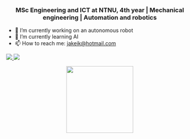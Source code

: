 ### <p align="center">MSc Engineering and ICT at NTNU, 4th year | Mechanical engineering | Automation and robotics</p>

<p text-align="center">

- 🔭 I’m currently working on an autonomous robot
- 🌱 I’m currently learning AI
- 📫 How to reach me: jakeik@hotmail.com
</p>
  
<a href="https://github.com/JakobEik/github-stats">

![](https://github.com/JakobEik/github-stats/blob/master/generated/overview.svg)
![](https://github.com/JakobEik/github-stats/blob/master/generated/languages.svg)

</a>

<p align="center">
<img height="180em" src="https://github-readme-stats.vercel.app/api?username=JakobEik&show_icons=true&hide_border=true&&count_private=true&include_all_commits=true" />
</p>


